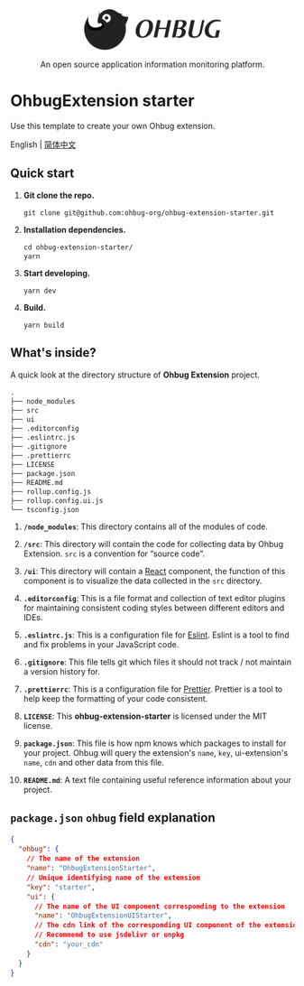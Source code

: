 <div align="center">
  <a href="https://ohbug.net" target="_blank">
    <img src="https://raw.githubusercontent.com/ohbug-org/blog/master/images/ohbug_logo.svg" alt="Ohbug" height="72">
  </a>
  
  <p>An open source application information monitoring platform.</p>
</div>

# OhbugExtension starter

Use this template to create your own Ohbug extension.

English | [简体中文](./README-zh_CN.md)

## Quick start

1.  **Git clone the repo.**
    ```shell
    git clone git@github.com:ohbug-org/ohbug-extension-starter.git
    ```
    
1.  **Installation dependencies.**
    ```shell
    cd ohbug-extension-starter/
    yarn
    ```
    
1.  **Start developing.**
    ```shell
    yarn dev
    ```
    
1.  **Build.**
    ```shell
    yarn build
    ```

## What's inside?

A quick look at the directory structure of **Ohbug Extension** project.

    .
    ├── node_modules
    ├── src
    ├── ui
    ├── .editorconfig
    ├── .eslintrc.js
    ├── .gitignore
    ├── .prettierrc
    ├── LICENSE
    ├── package.json
    ├── README.md
    ├── rollup.config.js
    ├── rollup.config.ui.js
    └── tsconfig.json

1.  **`/node_modules`**: This directory contains all of the modules of code.

1.  **`/src`**: This directory will contain the code for collecting data by Ohbug Extension. `src` is a convention for “source code”.

1.  **`/ui`**: This directory will contain a [React](https://reactjs.org/) component, the function of this component is to visualize the data collected in the `src` directory.

1.  **`.editorconfig`**: This is a file format and collection of text editor plugins for maintaining consistent coding styles between different editors and IDEs.

1.  **`.eslintrc.js`**: This is a configuration file for [Eslint](https://eslint.org/). Eslint is a tool to find and fix problems in your JavaScript code.

1.  **`.gitignore`**: This file tells git which files it should not track / not maintain a version history for.

1.  **`.prettierrc`**: This is a configuration file for [Prettier](https://prettier.io/). Prettier is a tool to help keep the formatting of your code consistent.

1.  **`LICENSE`**: This **ohbug-extension-starter** is licensed under the MIT license.

1. **`package.json`**: This file is how npm knows which packages to install for your project. Ohbug will query the extension's `name`, `key`, ui-extension's `name`, `cdn` and other data from this file.

1. **`README.md`**: A text file containing useful reference information about your project.

## `package.json` `ohbug` field explanation

```json
{
  "ohbug": {
    // The name of the extension
    "name": "OhbugExtensionStarter",
    // Unique identifying name of the extension
    "key": "starter",
    "ui": {
      // The name of the UI component corresponding to the extension
      "name": "OhbugExtensionUIStarter",
      // The cdn link of the corresponding UI component of the extension, the Ohbug online console will obtain the resource file according to the link provided here
      // Recommend to use jsdelivr or unpkg      
      "cdn": "your_cdn"
    }
  }
}
```
